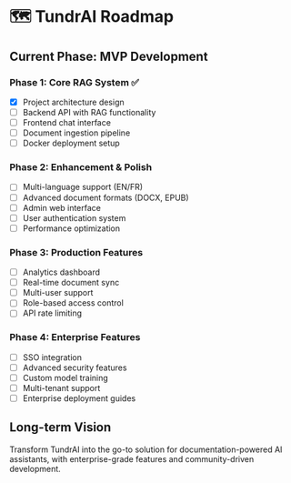 # 🗺️ TundrAI Roadmap

## Current Phase: MVP Development

### Phase 1: Core RAG System ✅
- [x] Project architecture design
- [ ] Backend API with RAG functionality
- [ ] Frontend chat interface
- [ ] Document ingestion pipeline
- [ ] Docker deployment setup

### Phase 2: Enhancement & Polish
- [ ] Multi-language support (EN/FR)
- [ ] Advanced document formats (DOCX, EPUB)
- [ ] Admin web interface
- [ ] User authentication system
- [ ] Performance optimization

### Phase 3: Production Features
- [ ] Analytics dashboard
- [ ] Real-time document sync
- [ ] Multi-user support
- [ ] Role-based access control
- [ ] API rate limiting

### Phase 4: Enterprise Features
- [ ] SSO integration
- [ ] Advanced security features
- [ ] Custom model training
- [ ] Multi-tenant support
- [ ] Enterprise deployment guides

## Long-term Vision

Transform TundrAI into the go-to solution for documentation-powered AI assistants, with enterprise-grade features and community-driven development.
